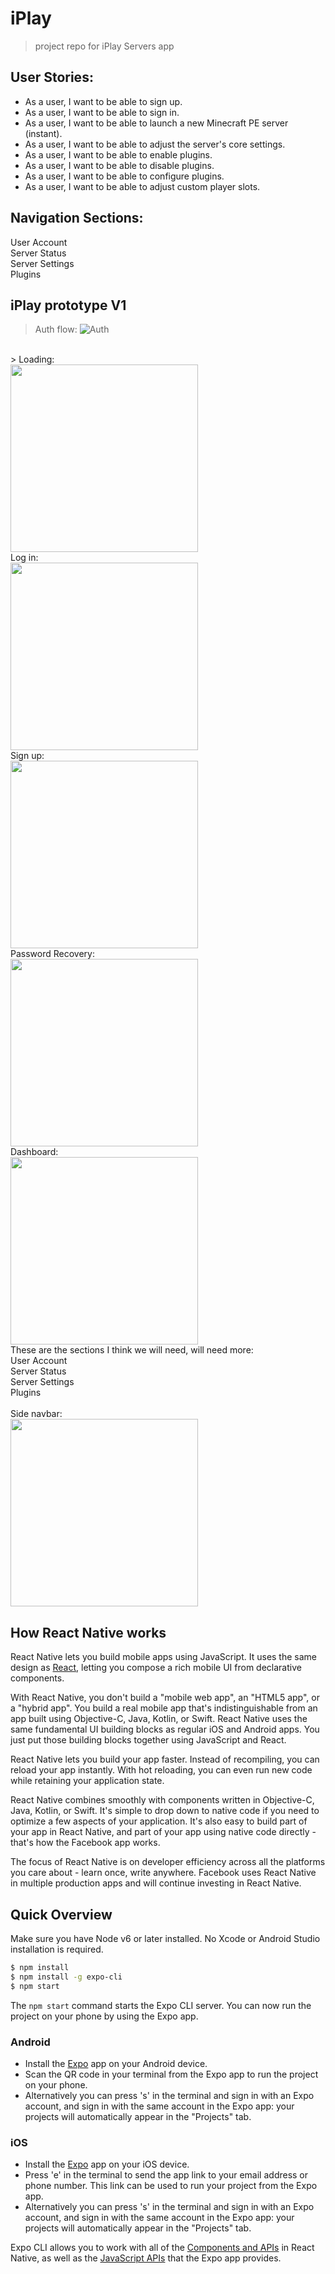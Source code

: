 # iPlay

> project repo for iPlay Servers app 

## User Stories:

* As a user, I want to be able to sign up.
* As a user, I want to be able to sign in.
* As a user, I want to be able to launch a new Minecraft PE server (instant).
* As a user, I want to be able to adjust the server's core settings.
* As a user, I want to be able to enable plugins.
* As a user, I want to be able to disable plugins.
* As a user, I want to be able to configure plugins.
* As a user, I want to be able to adjust custom player slots.

## Navigation Sections:

User Account<br>
Server Status<br>
Server Settings<br>
Plugins<br>

## iPlay prototype V1

> Auth flow:
![Auth](./screenshots/auth_flow.png)
<br>
> Loading:
<br>
<img src="./screenshots/IMG_0142.PNG" width="300">
<br>
Log in:
<br>
<img src="./screenshots/IMG_0143.PNG" width="300">
<br>
Sign up:
<br>
<img src="./screenshots/IMG_0144.PNG" width="300">
<br>
Password Recovery:
<br>
<img src="./screenshots/IMG_0145.PNG" width="300">
<br>
Dashboard:
<br>
<img src="./screenshots/IMG_0141.PNG" width="300">
<br>
These are the sections I think we will need, will need more:
<br>
User Account<br>
Server Status<br>
Server Settings<br>
Plugins<br>
<br>
Side navbar:
<br>
<img src="./screenshots/IMG_0147.PNG" width="300">

## How React Native works

React Native lets you build mobile apps using JavaScript. It uses the same design as [React](https://facebook.github.io/react), letting you compose a rich mobile UI from declarative components.

With React Native, you don't build a "mobile web app", an "HTML5 app", or a "hybrid app". You build a real mobile app that's indistinguishable from an app built using Objective-C, Java, Kotlin, or Swift. React Native uses the same fundamental UI building blocks as regular iOS and Android apps. You just put those building blocks together using JavaScript and React.

React Native lets you build your app faster. Instead of recompiling, you can reload your app instantly. With hot reloading, you can even run new code while retaining your application state.

React Native combines smoothly with components written in Objective-C, Java, Kotlin, or Swift. It's simple to drop down to native code if you need to optimize a few aspects of your application. It's also easy to build part of your app in React Native, and part of your app using native code directly - that's how the Facebook app works.

The focus of React Native is on developer efficiency across all the platforms you care about - learn once, write anywhere. Facebook uses React Native in multiple production apps and will continue investing in React Native.

## Quick Overview

Make sure you have Node v6 or later installed. No Xcode or Android Studio installation is required.

```sh
$ npm install
$ npm install -g expo-cli
$ npm start
```

The `npm start` command starts the Expo CLI server. You can now run the project on your phone by using the Expo app.

### Android

- Install the [Expo](https://expo.io) app on your Android device.
- Scan the QR code in your terminal from the Expo app to run the project on your phone.
- Alternatively you can press 's' in the terminal and sign in with an Expo account, and sign in with the same account in the Expo app: your projects will automatically appear in the "Projects" tab.

### iOS

- Install the [Expo](https://expo.io) app on your iOS device.
- Press 'e' in the terminal to send the app link to your email address or phone number. This link can be used to run your project from the Expo app.
- Alternatively you can press 's' in the terminal and sign in with an Expo account, and sign in with the same account in the Expo app: your projects will automatically appear in the "Projects" tab.

Expo CLI allows you to work with all of the [Components and APIs](https://facebook.github.io/react-native/docs/getting-started.html) in React Native, as well as the [JavaScript APIs](https://docs.expo.io/versions/latest/sdk/index.html) that the Expo app provides.